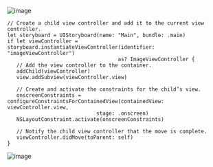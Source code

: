 ![image](https://user-images.githubusercontent.com/81428296/148670859-a8cf44ae-fe19-4c33-a659-0b4d6e4f0fbb.png)

    // Create a child view controller and add it to the current view controller.
    let storyboard = UIStoryboard(name: "Main", bundle: .main)
    if let viewController = storyboard.instantiateViewController(identifier: "imageViewController")
                                        as? ImageViewController {
       // Add the view controller to the container.
       addChild(viewController)
       view.addSubview(viewController.view)

       // Create and activate the constraints for the child’s view.
       onscreenConstraints = configureConstraintsForContainedView(containedView: viewController.view,
                                 stage: .onscreen)
       NSLayoutConstraint.activate(onscreenConstraints)

       // Notify the child view controller that the move is complete.       
       viewController.didMove(toParent: self)
    }
    
    
![image](https://user-images.githubusercontent.com/81428296/148670903-cba35e8d-7fb2-499a-824b-a3bd8e627411.png)
